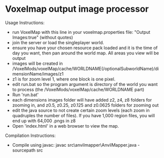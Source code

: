 Voxelmap output image processor
============

Usage Instructions:
* run VoxelMap with this line in your voxelmap.properties file: "Output Images:true" (without quotes)
* join the server or load the singleplayer world.
* ensure you have your chosen resource pack loaded and it is the time of day you want, then pan around the world map.  All areas you view will be output
* images will be created in /VoxelMods/voxelMap/cache/WORLDNAME(/optionalSubworldName)/dimensionName/images/z1
* z1 is for zoom level 1, where one block is one pixel.
* edit run.bat so the program argument is directory of the world you want to process (the /VoxelMods/voxelMap/cache/WORLDNAME part)
* Run 'run.bat' 
* each dimensions images folder will have added z2, z4, z8 folders for zooming in, and z0.5, z0.25, z0.125 and z0.0625 folders for zooming out
* edit the java source to not create certain zoom levels (each zoom in quadruples the number of files).  If you have 1,000 region files, you will end up with 64,000 .pngs in z8
* Open 'index.html' in a web browser to view the map.

Compilation Instructions:
* Compile using javac:
    javac src\anvilmapper\AnvilMapper.java -sourcepath src 

